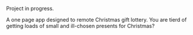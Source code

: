 Project in progress. 

A one page app designed to remote Christmas gift lottery. You are tierd of getting loads of small and ill-chosen presents for Christmas? 
